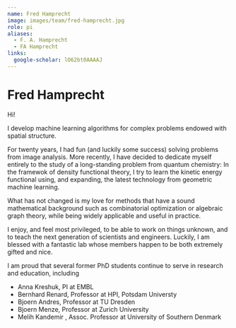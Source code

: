 ```yaml
---
name: Fred Hamprecht
image: images/team/fred-hamprecht.jpg
role: pi
aliases:
  - F. A. Hamprecht
  - FA Hamprecht
links:
  google-scholar: lO62bt0AAAAJ
---
```


# Fred Hamprecht

Hi!

I develop machine learning algorithms for complex problems endowed with spatial structure. 

For twenty years, I had fun (and luckily some success) solving problems from image analysis. More recently, I have decided to dedicate myself entirely to the study of a long-standing problem from quantum chemistry: In the framewok of density functional theory, I try to learn the kinetic energy functional using, and expanding, the latest technology from geometric machine learning. 

What has not changed is my love for methods that have a sound mathematical background such as combinatorial optimization or algebraic graph theory, while being widely applicable and useful in practice. 

I enjoy, and feel most privileged, to be able to work on things unknown, and to teach the next generation of scientists and engineers. Luckily, I am blessed with a fantastic lab whose members happen to be both extremely gifted and nice. 


I am proud that several former PhD students continue to serve in research and education, including

-    Anna Kreshuk, PI at EMBL
-    Bernhard Renard, Professor at HPI, Potsdam Universty
-    Bjoern Andres, Professor at TU Dresden
-    Bjoern Menze, Professor at Zurich University
-    Melih Kandemir , Assoc. Professor at University of Southern Denmark

